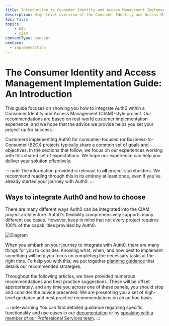 ```yaml
---
title: Introduction to Consumer Identity and Access Management Implementation
description: High-level overview of the Consumer Identity and Access Management Implementation guide
toc: false
topics:
    - b2c
    - ciam
contentType: concept
useCase:
  - implementation
---
```

# The Consumer Identity and Access Management Implementation Guide: An Introduction

This guide focuses on showing you how to integrate Auth0 within a Consumer Identity and Access Management (CIAM)-style project. Our recommendations are based on real-world customer implementation experience, and we hope that the advice we provide helps you set your project up for success.

Customers implementing Auth0 for consumer-focused (or Business-to-Consumer (B2C)) projects typically share a common set of goals and objectives. In the sections that follow, we focus on our experiences working with this shared set of expectations. We hope our experience can help you deliver your solution effectively.

::: note
The information provided is relevant to **all** project stakeholders. We recommend reading through this in its entirety at least once, even if you've already started your journey with Auth0.
:::

## Ways to integrate Auth0 and how to choose

There are many different ways Auth0 can be integrated into the CIAM project architecture. Auth0's flexibility comprehensively supports many different use cases. However, keep in mind that not every project requires 100% of the capabilities provided by Auth0.

![Diagram](#)

When you embark on your journey to integrate with Auth0, there are many things for you to consider. Knowing what, when, and how best to implement something will help you focus on completing the necessary tasks at the right time. To help you with this, we put together [planning guidance](#) that details our recommended strategies.

Throughout the following articles, we have provided numerous recommendations and best practice suggestions. These will be offset appropriately, and any time you across one of these panels, you should stop and consider the advice presented. We are presenting you a set of high-level guidance and best practice recommendations on an ad hoc basis.

::: note-warning
You can find detailed guidance regarding specific functionality and use cases in our [documentation](/) or by [speaking with a member of our Professional Services team](/services).
:::